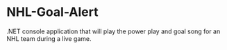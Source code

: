 # NHL-Goal-Alert
.NET console application that will play the power play and goal song for an NHL team during a live game.
